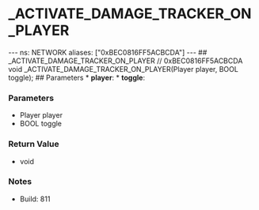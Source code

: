 # _ACTIVATE_DAMAGE_TRACKER_ON_PLAYER

--- ns: NETWORK aliases: ["0xBEC0816FF5ACBCDA"] --- ## _ACTIVATE_DAMAGE_TRACKER_ON_PLAYER  // 0xBEC0816FF5ACBCDA void _ACTIVATE_DAMAGE_TRACKER_ON_PLAYER(Player player, BOOL toggle);   ## Parameters * **player**: * **toggle**:

### Parameters
* Player player
* BOOL toggle

### Return Value
* void

### Notes
* Build: 811

